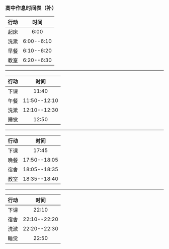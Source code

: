 ### 高中作息时间表（补）

| 行动 |    时间    |
| :--: | :--------: |
| 起床 |    6:00    |
| 洗漱 | 6:00--6:10 |
| 早餐 | 6:10--6:20 |
| 教室 | 6:20--6:30 |

------

| 行动 |     时间     |
| :--: | :----------: |
| 下课 |    11:40     |
| 午餐 | 11:50--12:10 |
| 洗漱 | 12:10--12:30 |
| 睡觉 |    12:50     |

------

| 行动 |     时间     |
| :--: | :----------: |
| 下课 |    17:45     |
| 晚餐 | 17:50--18:05 |
| 宿舍 | 18:05--18:35 |
| 教室 | 18:35--18:40 |

------

| 行动 |     时间     |
| :--: | :----------: |
| 下课 |    22:10     |
| 宿舍 | 22:10--22:20 |
| 洗漱 | 22:20--22:30 |
| 睡觉 |    22:50     |